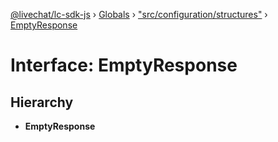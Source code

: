 [@livechat/lc-sdk-js](../README.md) › [Globals](../globals.md) › ["src/configuration/structures"](../modules/_src_configuration_structures_.md) › [EmptyResponse](_src_configuration_structures_.emptyresponse.md)

# Interface: EmptyResponse

## Hierarchy

* **EmptyResponse**
